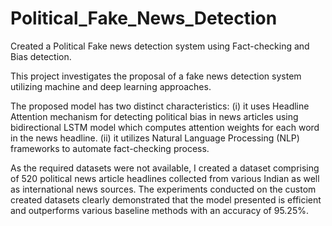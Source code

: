 # Political_Fake_News_Detection
Created a Political Fake news detection system using Fact-checking and Bias detection.

This project investigates the proposal of a fake news detection system utilizing machine and deep learning approaches. 

The proposed model has two distinct characteristics: 
(i) it uses Headline Attention mechanism for detecting political bias in news articles using bidirectional LSTM model which computes attention weights for each word in the news headline.
(ii) it utilizes Natural Language Processing (NLP) frameworks to automate fact-checking process. 

As the required datasets were not available, I created a dataset comprising of 520 political news article headlines collected from various Indian as well as international news sources. The experiments conducted on the custom created datasets clearly demonstrated that the model presented is efficient and outperforms various baseline methods with an accuracy of 95.25%. 
